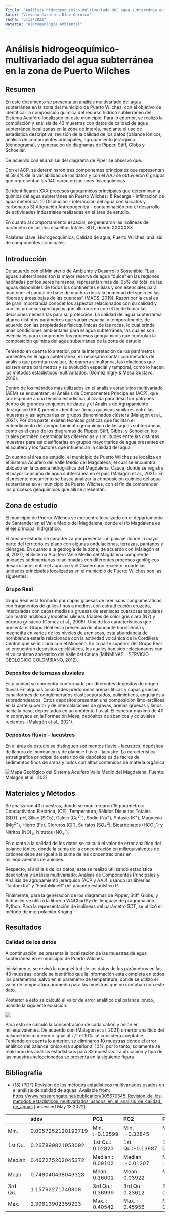 ```yaml
---
Título: "Análisis hidrogeoquímico-multivariado del agua subterránea en la zona de Puerto Wilches"
Autor: "Viviana Carolina Díaz Garnica"
Fecha: "5/13/2022"
Materia: "Hidrogeología Ambiental"
---
```



# Análisis hidrogeoquímico-multivariado del agua subterránea en la zona de Puerto Wilches

## Resumen

En este documento se presenta un análisis multivariado del agua subterránea en la zona del municipio de Puerto Wilches, con el objetivo de identificar la composición química del recurso hídrico subterráneo del Sistema Acuífero localizado en este municipio.
Para lo anterior, se realizó la compilación y análisis de 43 muestras con datos de calidad de agua subterránea localizadas en la zona de interés, mediante el uso de estadística descriptiva, revisión de la calidad de los datos (balance iónico), análisis de componentes principales, agrupamiento jerárquico (dendograma), y generación de diagramas de Pipper, Stiff, Gibbs y Schoeller.

De acuerdo con el análisis del diagrama de Piper se observó que. 

Con el ACP, se determinaron tres componentes principales que representan el 59.4% de la variabilidad de los datos y con el AAJ se obtuvieron 6 grupos que representan las 140 caracterizaciones fisicoquímicas. 

Se identificaron XXX procesos geoquímicos principales que determinan la química del agua subterránea en Puerto Wilches: 1) Recarga - infiltración de agua meteórica, 2) Disolución - interacción del agua con silicatos y carbonatos 3) Alteración Antropogénica – contaminación por el desarrollo de actividades industriales realizadas en el área de estudio.

En cuanto al comportamiento espacial, se generaron las isolineas del parámetro de sólidos disueltos totales SDT, donde XXXXXXX

Palabras clave: Hidrogeoquímica, Calidad de agua, Puerto Wilches, análisis de componentes principales.


## Introducción

De acuerdo con el Ministerio de Ambiente y Desarrollo Sostenible: “Las aguas subterráneas son la mayor reserva de agua “dulce” en las regiones habitadas por los seres humanos, representan más del 95% del total de las aguas disponibles de todos los continentes e islas y son esenciales para mantener el caudal de base de muchos ríos y la humedad del suelo en las riberas y áreas bajas de las cuencas” (MADS, 2019). Razón por la cual es de gran importancia conocer los aspectos relacionados con su calidad y con los procesos geológicos que allí ocurren con el fin de tomar las decisiones necesarias para su protección.
La calidad del agua subterránea abarca distintos parámetros que varían espacial y temporalmente, de acuerdo con las propiedades fisicoquímicas de las rocas, lo cual brinda unas condiciones ambientales para el agua subterránea, las cuales son esenciales para comprender los procesos geoquímicos que controlan la composición química del agua subterránea de la zona de estudio.

Teniendo en cuenta lo anterior, para la interpretación de los parámetros presentes en el agua subterránea, es necesario contar con métodos de análisis que permitan evaluar, de manera simultánea, las relaciones que existen entre parámetros y su evolución espacial y temporal, como lo hacen los métodos estadísticos multivariados. (Gómez Ingry & Mesa Gustavo, 2016).

Dentro de los métodos más utilizados en el análisis estadístico multivariado (AEM) se encuentran: el Análisis de Componentes Principales (ACP), que corresponde a una técnica estadística utilizada para descifrar patrones dentro de grandes conjuntos de datos y el Análisis de Agrupamiento Jerárquico (AAJ) permite identificar firmas químicas similares entre las muestras y así agruparlas en grupos denominados clústers (Malagón et al., 2021).
Por otra parte, existen técnicas gráficas que facilitan el entendimiento del comportamiento geoquímico de las aguas subterráneas, como es el caso de los diagramas de Pipper, Stiff, Gibbs, y Schoeller, los cuales permiten determinar las diferencias y similitudes entre las distintas muestras para así clasificarlas en grupos mayoritarios de agua presentes en el acuífero y los factores que influencian la calidad del agua.

En cuanto al área de estudio, el municipio de Puerto Wilches se localiza en el Sistema Acuífero del Valle Medio del Magdalena, el cual se encuentra ubicado en la cuenca hidrográfica del Magdalena, Cauca, donde se registra el mayor consumo de agua subterránea en el país (Malagón et al., 2021).
En el presente documento se busca analizar la composición química del agua subterránea en el municipio de Puerto Wilches, con el fin de comprender los procesos geoquímicos que allí se presentan.

## Zona de estudio

El municipio de Puerto Wilches se encuentra localizado en el departamento de Santander en el Valle Medio del Magdalena, donde el río Magdalena es el eje principal hidrgráfico.

El área de estudio se caracteriza por presentar un paisaje donde la mayor parte del territorio es plano con algunas ondulaciones, terrazas, pantanos y ciénagas.
En cuanto a la geología de la zona, de acuerdo con (Malagón et al, 2021), el Sistema Acuífero Valle Medio del Magdalena comprende unidades sedimentarias relacionadas con diferentes procesos geológicos desarrollados entre el Jurásico y el Cuaternario reciente, donde las unidades principales localizadas en el municipio de Puerto Wilches son las siguientes:

### Grupo Real

Grupo Real está formado por capas gruesas de areniscas conglomeráticas, con fragmentos de guijos finos a medios, con estratificación cruzada, intercaladas con capas medias a gruesas de areniscas cuarzosas tabulares con matriz arcillosa y lodolitas silíceas friables de color gris claro (N7) y púrpura grisáceo (Gómez et al., 2008). Una de las características que presenta el Grupo Real es la presencia de abundante hornblenda y magnetita en varios de los niveles de areniscas, esta abundancia de hornblenda estaría relacionada con la actividad volcánica de la Cordillera Central que se iniciaría con el Mioceno. En la parte superior del Grupo Real se encuentran depósitos epiclásticos, los cuales han sido relacionados con el vulcanismo andesítico del Valle del Cauca (MINMINAS – SERVICIO GEOLÓGICO COLOMBIANO, 2012).

### Depósitos de terrazas aluviales 

Esta unidad se encuentra conformada por diferentes depósitos de origen fluvial. En algunas localidades predominan arenas líticas y capas gruesas canaliformes de conglomerados clastosoportados, polimícticos, angulares a subredondeados. Estos depósitos presentan una composición limo-arcillosa en la parte superior y de intercalaciones de gravas, arenas gruesas y limos hacia la base, depositados en un ambiente fluvial. El espesor máximo de 40 m sobreyace en la Formación Mesa, depósitos de abanicos y coluviales recientes. (Malagón et al., 2021).

### Depósitos fluvio – lacustres 

En el área de estudio se distinguen sedimentos fluvio – lacustres, depósitos de llanura de inundación y de planicie fluvio – lacustre. La característica estratigráfica principal de este tipo de depósitos es de facies de sedimentos finos de arena y lodos con altos contenidos de materia orgánica

![Mapa Geológico del Sistema Acuífero Valle Medio del Magdalena. Fuente: Malagón et al., 2021](figuras/malagon_2021.png)

## Materiales y Métodos

Se analizaron 43 muestras, donde se monitorearon 15 parámetros: Conductividad Eléctrica, (CE), Temperatura, Sólidos Disueltos Totales (SDT), pH, Silice (SiO<sub>2</sub>), Calcio (Ca<sup>2+</sup>), Sodio (Na<sup>+</sup>), Potasio (K<sup>+</sup>), Magnesio (Mg<sup>2+</sup>), Hierro (Fe), Cloruros (Cl<sup>-</sup>), Sulfatos (SO<sub>4</sub><sup>2</sup>), Bicarbonatos (HCO<sub>3</sub><sup>-</sup>) y Nitritos (NO)<sub>2</sub>, Nitratos (NO<sub>3</sub><sup>-</sup>).

En cuanto a la calidad de los datos se calculó el valor de error analítico del balance iónico, donde la suma de la concentración en miliequivalentes de cationes debe ser igual a la suma de las concentraciones en miliequivalentes de aniones.

Respecto, al análisis de los datos, este se realizó utilizando estadística descriptiva y análisis multivariado: Análisis de Componentes Principales y Análisis de agrupamiento jerarquico (ACP y AAJ), usando las librerías “factoextra” y “FactoMineR” del paquete estadístico R. 

Finalmente, para la generación de los diagramas de Pipper, Stiff, Gibbs, y Schoeller se utilizó la librería WQChartPy del lenguaje de programación Python.
Para la representación de isolíneas del parámetro SDT, se utilizó el método de interpolación Kriging.

## Resultados

### Calidad de los datos

A continuación, se presenta la localización de las muestras de agua subterránea en el municipio de Puerto Wilches.

Inicialmente, se revisó la completitud de los datos de los parámetros en las 43 muestras, donde se identificó que la información está completa en todos los parámetros, salvo en el parámetro de temperatura, donde se utilizó el valor de temperatura promedio para las muestras que no contaban con este dato.

Posterior a esto se calculó el valor de error analítico del balance iónico, usando la siguiente ecuación:


<img src="https://render.githubusercontent.com/render/math?math=\frac{\sum aniones - \sum cationes}{\sum aniones + \sum cationes} * 100">



Para esto se calculó la concentración de cada catión y anión en miliequivalentes.
De acuerdo con (Malagón et al, 2021) un error analítico del balance iónico menor o igual al +/- el 10% se considera aceptable. 
Teniendo en cuenta lo anterior, se eliminaron 10 muestras donde el error análitico del balance iónico era superior al 10%, por lo tanto, solamente se realizarán los análisis estadísticos para 33 muestras. La ubicación y tipo de las muestras seleccionadas se presenta en la siguiente figura

## Bibliografía

* (18) (PDF) Revisión de los métodos estadísticos multivariados usados en el análisis de calidad de aguas. Available from: https://www.researchgate.net/publication/305670545_Revision_de_los_metodos_estadisticos_multivariados_usados_en_el_analisis_de_calidad_de_aguas [accessed May 13 2022].



|        |sdev               |     PC1         |     PC2         |     PC3         |     PC4          |     PC5         |     PC6         |     PC7         |     PC8         |     PC9         |     PC10         |     PC11        |     PC12         |     PC13         |     PC14        |     PC15         |     PC16        |     PC17         |     PC18          |center             |scale              |     PC1        |     PC2        |     PC3        |     PC4       |     PC5         |     PC6         |     PC7        |     PC8        |     PC9          |     PC10        |     PC11        |     PC12        |     PC13        |     PC14         |     PC15          |     PC16        |     PC17         |     PC18          |
|:-------|:------------------|:----------------|:----------------|:----------------|:-----------------|:----------------|:----------------|:----------------|:----------------|:----------------|:-----------------|:----------------|:-----------------|:-----------------|:----------------|:-----------------|:----------------|:-----------------|:------------------|:------------------|:------------------|:---------------|:---------------|:---------------|:--------------|:----------------|:----------------|:---------------|:---------------|:-----------------|:----------------|:----------------|:----------------|:----------------|:-----------------|:------------------|:----------------|:-----------------|:------------------|
|Min.    |0.0057252120193719 |Min.   :-0.12599 |Min.   :-0.32845 |Min.   :-0.43524 |Min.   :-0.335366 |Min.   :-0.40250 |Min.   :-0.41389 |Min.   :-0.48230 |Min.   :-0.44252 |Min.   :-0.47169 |Min.   :-0.560314 |Min.   :-0.56306 |Min.   :-0.495314 |Min.   :-0.302900 |Min.   :-0.37636 |Min.   :-0.428732 |Min.   :-0.56908 |Min.   :-0.699518 |Min.   :-0.6830248 |0.0772727272727273 |0.0252824948423716 |Min.   :-2.8679 |Min.   :-3.8294 |Min.   :-4.1283 |Min.   :-2.928 |Min.   :-3.67489 |Min.   :-2.10036 |Min.   :-2.6041 |Min.   :-1.6303 |Min.   :-1.099382 |Min.   :-0.91118 |Min.   :-0.95446 |Min.   :-0.87997 |Min.   :-0.94900 |Min.   :-0.479636 |Min.   :-0.3643398 |Min.   :-0.13878 |Min.   :-0.068273 |Min.   :-0.0095131 |
|1st Qu. |0.267899821953092  |1st Qu.: 0.02823 |1st Qu.:-0.13987 |1st Qu.:-0.30550 |1st Qu.:-0.123061 |1st Qu.:-0.10574 |1st Qu.:-0.22169 |1st Qu.:-0.22055 |1st Qu.:-0.05697 |1st Qu.:-0.18308 |1st Qu.:-0.158786 |1st Qu.:-0.13849 |1st Qu.:-0.107487 |1st Qu.:-0.202257 |1st Qu.:-0.21355 |1st Qu.:-0.158901 |1st Qu.:-0.07484 |1st Qu.:-0.020997 |1st Qu.:-0.0046384 |3.29402272727273   |1.54167627781646   |1st Qu.:-1.6093 |1st Qu.:-1.1530 |1st Qu.:-0.4081 |1st Qu.:-1.131 |1st Qu.:-0.23736 |1st Qu.:-0.61681 |1st Qu.:-0.3927 |1st Qu.:-0.4117 |1st Qu.:-0.430267 |1st Qu.:-0.17098 |1st Qu.:-0.11834 |1st Qu.:-0.15039 |1st Qu.:-0.10203 |1st Qu.:-0.199314 |1st Qu.:-0.1056748 |1st Qu.:-0.07661 |1st Qu.:-0.006457 |1st Qu.:-0.0039642 |
|Median  |0.467275202045372  |Median : 0.09102 |Median :-0.01207 |Median :-0.10840 |Median : 0.005139 |Median :-0.01865 |Median :-0.07149 |Median :-0.01872 |Median : 0.08364 |Median : 0.01286 |Median : 0.003617 |Median : 0.02395 |Median : 0.003814 |Median : 0.026505 |Median :-0.05061 |Median : 0.075261 |Median : 0.01564 |Median :-0.007215 |Median : 0.0000522 |8.26299848484848   |7.9790505671225    |Median :-0.1116 |Median : 0.1325 |Median : 0.6510 |Median : 0.328 |Median :-0.01347 |Median : 0.08823 |Median : 0.2075 |Median :-0.1162 |Median :-0.006026 |Median :-0.03640 |Median :-0.02157 |Median :-0.01423 |Median :-0.02022 |Median : 0.008701 |Median : 0.0009185 |Median :-0.01345 |Median : 0.004082 |Median :-0.0001968 |
|Mean    |0.748040498049328  |Mean   : 0.16001 |Mean   : 0.03922 |Mean   :-0.12554 |Mean   : 0.042129 |Mean   :-0.00432 |Mean   :-0.05204 |Mean   :-0.06354 |Mean   : 0.04029 |Mean   :-0.02827 |Mean   :-0.015373 |Mean   :-0.02136 |Mean   : 0.012053 |Mean   : 0.002798 |Mean   :-0.02227 |Mean   : 0.006329 |Mean   : 0.01679 |Mean   : 0.001998 |Mean   :-0.0051107 |42.9002956228956   |38.9052694683788   |Mean   : 0.0000 |Mean   : 0.0000 |Mean   : 0.0000 |Mean   : 0.000 |Mean   : 0.00000 |Mean   : 0.00000 |Mean   : 0.0000 |Mean   : 0.0000 |Mean   : 0.000000 |Mean   : 0.00000 |Mean   : 0.00000 |Mean   : 0.00000 |Mean   : 0.00000 |Mean   : 0.000000 |Mean   : 0.0000000 |Mean   : 0.00000 |Mean   : 0.000000 |Mean   : 0.0000000 |
|3rd Qu. |1.15792271740808   |3rd Qu.: 0.36999 |3rd Qu.: 0.23612 |3rd Qu.: 0.03267 |3rd Qu.: 0.210097 |3rd Qu.: 0.04879 |3rd Qu.: 0.06016 |3rd Qu.: 0.06774 |3rd Qu.: 0.15728 |3rd Qu.: 0.06614 |3rd Qu.: 0.216003 |3rd Qu.: 0.14356 |3rd Qu.: 0.140536 |3rd Qu.: 0.074526 |3rd Qu.: 0.07305 |3rd Qu.: 0.168088 |3rd Qu.: 0.09356 |3rd Qu.: 0.043754 |3rd Qu.: 0.0028519 |61.6763636363636   |80.5355714936929   |3rd Qu.: 0.4770 |3rd Qu.: 0.7918 |3rd Qu.: 1.0058 |3rd Qu.: 1.097 |3rd Qu.: 0.13847 |3rd Qu.: 1.07152 |3rd Qu.: 0.4588 |3rd Qu.: 0.4768 |3rd Qu.: 0.399178 |3rd Qu.: 0.07206 |3rd Qu.: 0.17492 |3rd Qu.: 0.13201 |3rd Qu.: 0.11743 |3rd Qu.: 0.128498 |3rd Qu.: 0.1449876 |3rd Qu.: 0.05575 |3rd Qu.: 0.009437 |3rd Qu.: 0.0022069 |
|Max.    |2.39813902359213   |Max.   : 0.40542 |Max.   : 0.45956 |Max.   : 0.19215 |Max.   : 0.562512 |Max.   : 0.60184 |Max.   : 0.50292 |Max.   : 0.37277 |Max.   : 0.53710 |Max.   : 0.42930 |Max.   : 0.260569 |Max.   : 0.37407 |Max.   : 0.582140 |Max.   : 0.684567 |Max.   : 0.61726 |Max.   : 0.360549 |Max.   : 0.55422 |Max.   : 0.686102 |Max.   : 0.7181733 |174                |138.970206506974   |Max.   :10.8059 |Max.   : 3.8856 |Max.   : 1.7926 |Max.   : 2.990 |Max.   : 5.35107 |Max.   : 1.68565 |Max.   : 2.4751 |Max.   : 2.0782 |Max.   : 1.272189 |Max.   : 1.04572 |Max.   : 0.74060 |Max.   : 0.66839 |Max.   : 0.73123 |Max.   : 0.630402 |Max.   : 0.5333850 |Max.   : 0.22984 |Max.   : 0.054132 |Max.   : 0.0194425 |
